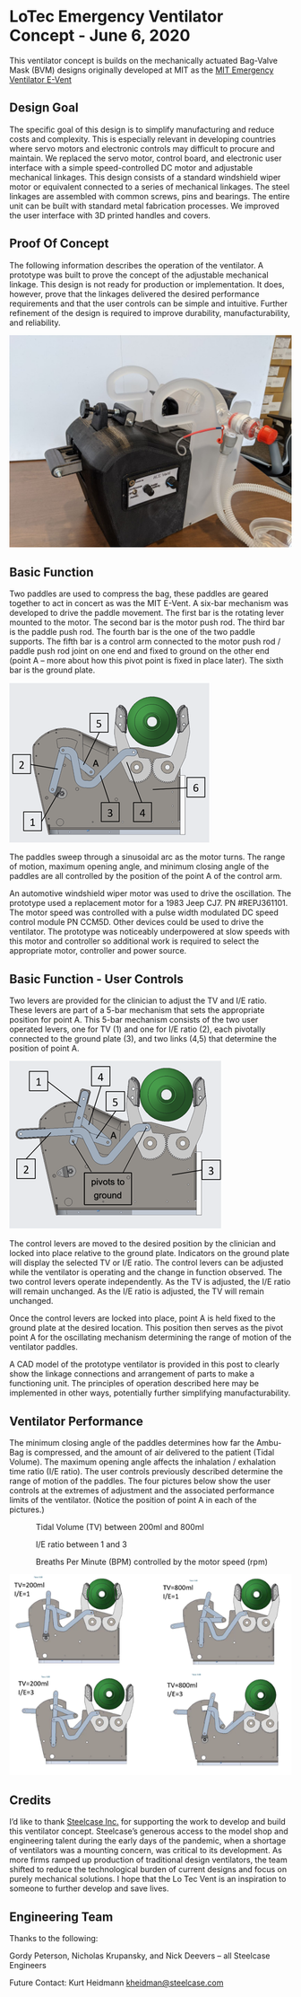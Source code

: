 # LoTec  Emergency Ventilator Concept - June 6, 2020

This ventilator concept is builds on the mechanically actuated Bag-Valve Mask (BVM) designs originally developed at MIT as the [MIT Emergency Ventilator E-Vent](https://e-vent.mit.edu)

## Design Goal

The specific goal of this design is to simplify manufacturing and reduce costs and complexity. This is especially relevant in developing countries where servo motors and electronic controls may difficult to procure and maintain.  We replaced the servo motor, control board, and electronic user interface with a simple speed-controlled DC motor and adjustable mechanical linkages.   This design consists of a standard windshield wiper motor or equivalent connected to a series of mechanical linkages.  The steel linkages are assembled with common screws, pins and bearings.  The entire unit can be built with standard metal fabrication processes.  We improved the user interface with 3D printed handles and covers.

## Proof Of Concept

The following information describes the operation of the ventilator.  A prototype was built to prove the concept of the adjustable mechanical linkage.  This design is not ready for production or implementation.  It does, however, prove that the linkages delivered the desired performance requirements and that the user controls can be simple and intuitive.  Further refinement of the design is required to improve durability, manufacturability, and reliability.

![LoTec Vent](Pictures/LoTec%20Vent%20CON2%20Perspective.jpg)

## Basic Function

Two paddles are used to compress the bag, these paddles are geared together to act in concert as was the MIT E-Vent.  A six-bar mechanism was developed to drive the paddle movement.  The first bar is the rotating lever mounted to the motor.  The second bar is the motor push rod.  The third bar is the paddle push rod.  The fourth bar is the one of the two paddle supports.  The fifth bar is a control arm connected to the motor push rod / paddle push rod joint on one end and fixed to ground on the other end (point A – more about how this pivot point is fixed in place later).  The sixth bar is the ground plate.

![Oscillating Mechanism](Pictures/Basic%20Function%20-%20Oscillating%20Mechanism.png)

The paddles sweep through a sinusoidal arc as the motor turns.  The range of motion, maximum opening angle, and minimum closing angle of the paddles are all controlled by the position of the point A of the control arm.

An automotive windshield wiper motor was used to drive the oscillation.  The prototype used a replacement motor for a 1983 Jeep CJ7.  PN #REPJ361101.  The motor speed was controlled with a pulse width modulated DC speed control module PN CCM5D.  Other devices could be used to drive the ventilator.  The prototype was noticeably underpowered at slow speeds with this motor and controller so additional work is required to select the appropriate motor, controller and power source.

## Basic Function - User Controls

Two levers are provided for the clinician to adjust the TV and I/E ratio.  These levers are part of a 5-bar mechanism that sets the appropriate position for point A.  This 5-bar mechanism consists of the two user operated levers, one for TV (1) and one for I/E ratio (2), each pivotally connected to the ground plate (3), and two links (4,5) that determine the position of point A.

![User Controls](Pictures/Basic%20Function%20-%20User%20Controls.png)

The control levers are moved to the desired position by the clinician and locked into place relative to the ground plate.  Indicators on the ground plate will display the selected TV or I/E ratio.  The control levers can be adjusted while the ventilator is operating and the change in function observed.
The two control levers operate independently.  As the TV is adjusted, the I/E ratio will remain unchanged.  As the I/E ratio is adjusted, the TV will remain unchanged.

Once the control levers are locked into place, point A is held fixed to the ground plate at the desired location.  This position then serves as the pivot point A for the oscillating mechanism determining the range of motion of the ventilator paddles.

A CAD model of the prototype ventilator is provided in this post to clearly show the linkage connections and arrangement of parts to make a functioning unit.  The principles of operation described here may be implemented in other ways, potentially further simplifying manufacturability.

## Ventilator Performance

The minimum closing angle of the paddles determines how far the Ambu-Bag is compressed, and the amount of air delivered to the patient (Tidal Volume). The maximum opening angle affects the inhalation / exhalation time ratio (I/E ratio).  The user controls previously described determine the range of motion of the paddles.  The four pictures below show the user controls at the extremes of adjustment and the associated performance limits of the ventilator.  (Notice the position of point A in each of the pictures.)

&nbsp;&nbsp;&nbsp;&nbsp;&nbsp;&nbsp;&nbsp;&nbsp;&nbsp;&nbsp;&nbsp;&nbsp;Tidal Volume (TV) between 200ml and 800ml

&nbsp;&nbsp;&nbsp;&nbsp;&nbsp;&nbsp;&nbsp;&nbsp;&nbsp;&nbsp;&nbsp;&nbsp;I/E ratio between 1 and 3

&nbsp;&nbsp;&nbsp;&nbsp;&nbsp;&nbsp;&nbsp;&nbsp;&nbsp;&nbsp;&nbsp;&nbsp;Breaths Per Minute (BPM) controlled by the motor speed (rpm)

![Ventilator Performance](Pictures/ventilator%20performance.png)

## Credits

I’d like to thank [Steelcase Inc.](https://www.steelcase.com) for supporting the work to develop and build this ventilator concept.  Steelcase’s generous access to the model shop and engineering talent during the early days of the pandemic, when a shortage of ventilators was a mounting concern, was critical to its development.  As more firms ramped up production of traditional design ventilators, the team shifted to reduce the technological burden of current designs and focus on purely mechanical solutions.  I hope that the Lo Tec Vent is an inspiration to someone to further develop and save lives.

## Engineering Team

Thanks to the following:

Gordy Peterson, Nicholas Krupansky, and Nick Deevers – all Steelcase Engineers

Future Contact:  Kurt Heidmann  kheidman@steelcase.com
